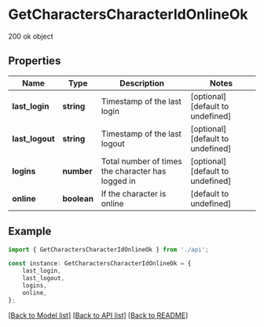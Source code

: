 # GetCharactersCharacterIdOnlineOk

200 ok object

## Properties

Name | Type | Description | Notes
------------ | ------------- | ------------- | -------------
**last_login** | **string** | Timestamp of the last login | [optional] [default to undefined]
**last_logout** | **string** | Timestamp of the last logout | [optional] [default to undefined]
**logins** | **number** | Total number of times the character has logged in | [optional] [default to undefined]
**online** | **boolean** | If the character is online | [default to undefined]

## Example

```typescript
import { GetCharactersCharacterIdOnlineOk } from './api';

const instance: GetCharactersCharacterIdOnlineOk = {
    last_login,
    last_logout,
    logins,
    online,
};
```

[[Back to Model list]](../README.md#documentation-for-models) [[Back to API list]](../README.md#documentation-for-api-endpoints) [[Back to README]](../README.md)
